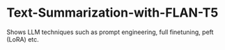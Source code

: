 # Text-Summarization-with-FLAN-T5
Shows LLM techniques such as prompt engineering, full finetuning, peft (LoRA) etc. 
